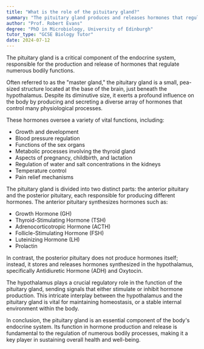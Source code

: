 ```yaml
---
title: "What is the role of the pituitary gland?"
summary: "The pituitary gland produces and releases hormones that regulate essential bodily functions, playing a crucial role in maintaining overall health and homeostasis."
author: "Prof. Robert Evans"
degree: "PhD in Microbiology, University of Edinburgh"
tutor_type: "GCSE Biology Tutor"
date: 2024-07-12
---
```


The pituitary gland is a critical component of the endocrine system, responsible for the production and release of hormones that regulate numerous bodily functions.

Often referred to as the "master gland," the pituitary gland is a small, pea-sized structure located at the base of the brain, just beneath the hypothalamus. Despite its diminutive size, it exerts a profound influence on the body by producing and secreting a diverse array of hormones that control many physiological processes.

These hormones oversee a variety of vital functions, including:

- Growth and development
- Blood pressure regulation
- Functions of the sex organs
- Metabolic processes involving the thyroid gland
- Aspects of pregnancy, childbirth, and lactation
- Regulation of water and salt concentrations in the kidneys
- Temperature control
- Pain relief mechanisms

The pituitary gland is divided into two distinct parts: the anterior pituitary and the posterior pituitary, each responsible for producing different hormones. The anterior pituitary synthesizes hormones such as:

- Growth Hormone (GH)
- Thyroid-Stimulating Hormone (TSH)
- Adrenocorticotropic Hormone (ACTH)
- Follicle-Stimulating Hormone (FSH)
- Luteinizing Hormone (LH)
- Prolactin

In contrast, the posterior pituitary does not produce hormones itself; instead, it stores and releases hormones synthesized in the hypothalamus, specifically Antidiuretic Hormone (ADH) and Oxytocin.

The hypothalamus plays a crucial regulatory role in the function of the pituitary gland, sending signals that either stimulate or inhibit hormone production. This intricate interplay between the hypothalamus and the pituitary gland is vital for maintaining homeostasis, or a stable internal environment within the body.

In conclusion, the pituitary gland is an essential component of the body's endocrine system. Its function in hormone production and release is fundamental to the regulation of numerous bodily processes, making it a key player in sustaining overall health and well-being.
    